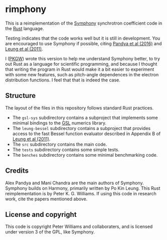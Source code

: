 # rimphony

This is a reimplementation of the
[Symphony](https://github.com/AFD-Illinois/symphony) synchrotron coefficient
code in the [Rust](https://rust-lang.org/) language.

Testing indicates that the code works well but it is still in development. You
are encouraged to use Symphony if possible, citing
[Pandya et al (2016)](https://dx.doi.org/10.3847/0004-637X/822/1/34) and
[Leung et al (2011)](https://dx.doi.org/10.1088/0004-637X/737/1/21).

I ([PKGW](https://newton.cx/~peter/)) wrote this version to help me understand
Symphony better, to try out Rust as a language for scientific programming, and
because I thought that writing the program in Rust would make it a bit easier
to experiment with some new features, such as pitch-angle dependences in the
electron distribution functions. I feel that that is indeed the case.

## Structure

The layout of the files in this repository follows standard Rust practices.

- The `gsl-sys` subdirectory contains a subproject that implements some minimal
  bindings to the [GSL](https://www.gnu.org/software/gsl/) numerics library.
- The `leung-bessel` subdirectory contains a subproject that provides access
  to the fast Bessel function evaluator described in Appendix B of
  [Leung et al (2011)](https://dx.doi.org/10.1088/0004-637X/737/1/21).
- The `src` subdirectory contains the main code.
- The `tests` subdirectory contains some simple tests.
- The `benches` subdirectory contains some minimal benchmarking code.

## Credits

Alex Pandya and Mani Chandra are the main authors of Symphony. Symphony builds
on Harmony, primarily written by Po Kin Leung. This Rust reimplementation is
by Peter K. G. Williams. If using this code in research work, cite the papers
mentioned above.

## License and copyright

This code is copyright Peter Williams and collaboraters, and is licensed under
version 3 of the GPL, like Symphony.
